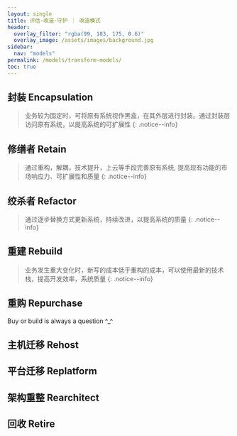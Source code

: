 ```yaml
---
layout: single
title: 评估·改造·守护 ｜ 改造模式
header:
  overlay_filter: "rgba(99, 183, 175, 0.6)"
  overlay_image: /assets/images/background.jpg
sidebar:
  nav: "models"
permalink: /models/transform-models/
toc: true
---
```



## 封装 Encapsulation
> 业务较为固定时，可将原有系统视作黑盒，在其外层进行封装。通过封装层访问原有系统，以提高系统的可扩展性
{: .notice--info}

## 修缮者 Retain
> 通过重构，解耦，技术提升，上云等手段完善原有系统, 提高现有功能的市场响应力、可扩展性和质量
{: .notice--info}

## 绞杀者 Refactor
> 通过逐步替换方式更新系统，持续改进，以提高系统的质量
{: .notice--info}

## 重建 Rebuild
> 业务发生重大变化时，新写的成本低于重构的成本，可以使用最新的技术栈，提高开发效率，系统质量
{: .notice--info}

## 重购 Repurchase
Buy or build is always a question ^_^

## 主机迁移 Rehost

## 平台迁移 Replatform

## 架构重整 Rearchitect

## 回收 Retire



